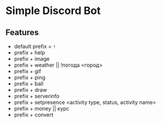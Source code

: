 # Simple Discord Bot 
## Features
* default prefix = `!`
* prefix + help
* prefix + image <image name>
* prefix + weather <city> || !погода <город>
* prefix + gif <gif name>
* prefix + ping
* prefix + ball
* prefix + draw <text>
* prefix + serverinfo
* prefix + setpresence <activity type, status, activity name>
* prefix + money <currency> || курс <currency>
* prefix + convert <val1> <val2>
